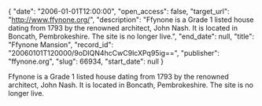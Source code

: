 {
  "date": "2006-01-01T12:00:00", 
  "open_access": false, 
  "target_url": "http://www.ffynone.org/", 
  "description": "Ffynone is a Grade 1 listed house dating from 1793 by the renowned architect, John Nash. It is located in Boncath, Pembrokeshire. The site is no longer live.", 
  "end_date": null, 
  "title": "Ffynone Mansion", 
  "record_id": "20060101T120000/9oDIQN4hcCwC9lcXPq95ig==", 
  "publisher": "ffynone.org", 
  "slug": 66934, 
  "start_date": null
}

Ffynone is a Grade 1 listed house dating from 1793 by the renowned architect, John Nash. It is located in Boncath, Pembrokeshire. The site is no longer live.